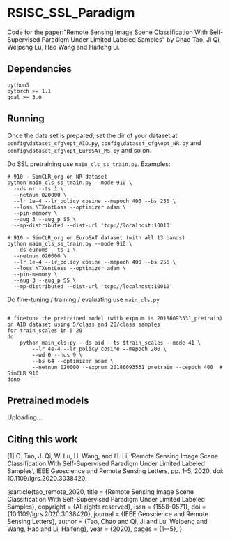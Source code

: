 # RSISC_SSL_Paradigm

Code for the paper:"Remote Sensing Image Scene Classification With Self-Supervised Paradigm Under Limited Labeled Samples" by Chao Tao, Ji Qi, Weipeng Lu, Hao Wang and Haifeng Li.


## Dependencies
```
python3
pytorch >= 1.1
gdal >= 3.0
```

## Running
Once the data set is prepared, set the dir of your dataset at `config\dataset_cfg\opt_AID.py`, `config\dataset_cfg\opt_NR.py` and `config\dataset_cfg\opt_EuroSAT_MS.py` and so on.

Do SSL pretraining use `main_cls_ss_train.py`.
Examples:
```shell
# 910 - SimCLR_org on NR dataset
python main_cls_ss_train.py --mode 910 \
  --ds nr --ts 1 \
  --netnum 020000 \
  --lr 1e-4 --lr_policy cosine --mepoch 400 --bs 256 \
  --loss NTXentLoss --optimizer adam \
  --pin-memory \
  --aug 3 --aug_p S5 \
  --mp-distributed --dist-url 'tcp://localhost:10010'

# 910 - SimCLR_org on EuroSAT dataset (with all 13 bands)
python main_cls_ss_train.py --mode 910 \
  --ds euroms --ts 1 \
  --netnum 020000 \
  --lr 1e-4 --lr_policy cosine --mepoch 400 --bs 256 \
  --loss NTXentLoss --optimizer adam \
  --pin-memory \
  --aug 3 --aug_p S5 \
  --mp-distributed --dist-url 'tcp://localhost:10010'
```

Do fine-tuning / training / evaluating use `main_cls.py`
```shell

# finetune the pretrained model (with expnum is 20186093531_pretrain) on AID dataset using 5/class and 20/class samples
for train_scales in 5 20
do
    python main_cls.py --ds aid --ts $train_scales --mode 41 \
		--lr 4e-4 --lr_policy cosine --mepoch 200 \
		--wd 0 --hos 9 \
		--bs 64 --optimizer adam \
		--netnum 020000 --expnum 20186093531_pretrain --cepoch 400  # SimCLR 910
done
```

## Pretrained models
Uploading...


## Citing this work
[1]	C. Tao, J. Qi, W. Lu, H. Wang, and H. Li, ‘Remote Sensing Image Scene Classification With Self-Supervised Paradigm Under Limited Labeled Samples’, IEEE Geoscience and Remote Sensing Letters, pp. 1–5, 2020, doi: 10.1109/lgrs.2020.3038420.

@article{tao_remote_2020,
	title = {Remote Sensing Image Scene Classification With Self-Supervised Paradigm Under Limited Labeled Samples},
	copyright = {All rights reserved},
	issn = {1558-0571},
	doi = {10.1109/lgrs.2020.3038420},
	journal = {IEEE Geoscience and Remote Sensing Letters},
	author = {Tao, Chao and Qi, Ji and Lu, Weipeng and Wang, Hao and Li, Haifeng},
	year = {2020},
	pages = {1--5},
}
